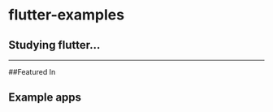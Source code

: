 # flutter-examples
## Studying flutter...

--------------------------------------
##Featured In



## Example apps

